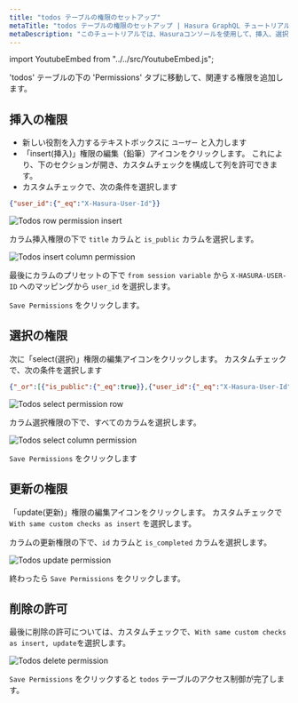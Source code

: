 ```yaml
---
title: "todos テーブルの権限のセットアップ"
metaTitle: "todos テーブルの権限のセットアップ | Hasura GraphQL チュートリアル"
metaDescription: "このチュートリアルでは、Hasuraコンソールを使用して、挿入、選択、更新、および削除操作のためのtodosテーブルの権限を設定する方法について説明します"
---
```


import YoutubeEmbed from "../../src/YoutubeEmbed.js";

<YoutubeEmbed link="https://www.youtube.com/embed/AM1KbJL0kTo" />

'todos' テーブルの下の 'Permissions' タブに移動して、関連する権限を追加します。

## 挿入の権限

- 新しい役割を入力するテキストボックスに `ユーザー` と入力します
- 「insert(挿入)」権限の編集（鉛筆）アイコンをクリックします。 これにより、下のセクションが開き、カスタムチェックを構成して列を許可できます。
- カスタムチェックで、次の条件を選択します
```json
{"user_id":{"_eq":"X-Hasura-User-Id"}}
```

![Todos row permission insert](https://graphql-engine-cdn.hasura.io/learn-hasura/assets/graphql-hasura/todos-table-row-permission-insert.png)

カラム挿入権限の下で `title` カラムと `is_public` カラムを選択します。

![Todos insert column permission](https://graphql-engine-cdn.hasura.io/learn-hasura/assets/graphql-hasura/todos-insert-column-permission.png)


最後にカラムのプリセットの下で `from session variable` から `X-HASURA-USER-ID` へのマッピングから `user_id` を選択します。

`Save Permissions` をクリックします。

## 選択の権限

次に「select(選択)」権限の編集アイコンをクリックします。 カスタムチェックで、次の条件を選択します
```json
{"_or":[{"is_public":{"_eq":true}},{"user_id":{"_eq":"X-Hasura-User-Id"}}]}
```

![Todos select permission row](https://graphql-engine-cdn.hasura.io/learn-hasura/assets/graphql-hasura/todos-select-permission-row.png)

カラム選択権限の下で、すべてのカラムを選択します。

![Todos select column permission](https://graphql-engine-cdn.hasura.io/learn-hasura/assets/graphql-hasura/todos-select-permission-column.png)

`Save Permissions` をクリックします

## 更新の権限

「update(更新)」権限の編集アイコンをクリックします。 カスタムチェックで `With same custom checks as insert` を選択します。

カラムの更新権限の下で、`id` カラムと `is_completed` カラムを選択します。

![Todos update permission](https://graphql-engine-cdn.hasura.io/learn-hasura/assets/graphql-hasura/todos-update-permission.png)

終わったら `Save Permissions` をクリックします。

## 削除の許可

最後に削除の許可については、カスタムチェックで、`With same custom checks as insert, update`を選択します。

![Todos delete permission](https://graphql-engine-cdn.hasura.io/learn-hasura/assets/graphql-hasura/todos-delete-permission.png)

`Save Permissions` をクリックすると `todos` テーブルのアクセス制御が完了します。
